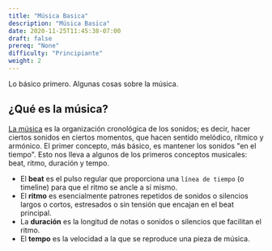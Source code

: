 ```yaml
---
title: "Música Basica"
description: "Música Basica"
date: 2020-11-25T11:45:38-07:00
draft: false
prereq: "None"
difficulty: "Principiante"
weight: 2
---
```


Lo básico primero. Algunas cosas sobre la música.

## ¿Qué es la música?

[La música](https://en.wikiversity.org/wiki/Introduction_to_music) es la organización cronológica de los sonidos; es decir, hacer ciertos sonidos en ciertos momentos, que hacen sentido melódico, rítmico y armónico. El primer concepto, más básico, es mantener los sonidos "en el tiempo". Esto nos lleva a algunos de los primeros conceptos musicales: beat, ritmo, duración y tempo.

- El <b>beat</b> es el pulso regular que proporciona una `línea de tiempo` (o timeline) para que el ritmo se ancle a sí mismo.
- El <b>ritmo</b> es esencialmente patrones repetidos de sonidos o silencios largos o cortos, estresados o sin tensión que encajan en el beat principal.
- La <b>duración</b> es la longitud de notas o sonidos o silencios que facilitan el ritmo.
- El <b>tempo</b> es la velocidad a la que se reproduce una pieza de música.
